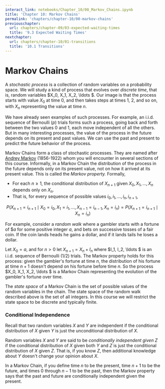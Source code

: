 ```yaml
---
interact_link: notebooks/Chapter_10/00_Markov_Chains.ipynb
title: 'Chapter 10: Markov Chains'
permalink: 'chapters/chapter-10/00-markov-chains'
previouschapter:
  url: chapters/chapter-09/03-expected-waiting-times
  title: '9.3 Expected Waiting Times'
nextchapter:
  url: chapters/chapter-10/01-transitions
  title: '10.1 Transitions'
---
```


# Markov Chains #

A *stochastic process* is a collection of random variables on a probability space. We will study a kind of process that evolves over *discrete time*, that is, random variables $X_0, X_1, X_2, \ldots $. Our image is that the process starts with value $X_0$ at time 0, and then takes steps at times 1, 2, and so on, with $X_n$ representing the value at time $n$.

We have already seen examples of such processes. For example, an i.i.d. sequence of Bernoulli $(p)$ trials forms such a process, going back and forth between the two values 0 and 1, each move independent of all the others. But in many interesting processes, the value of the process in the future depends on its present and past values. We can use the past and present to predict the future behavior of the process.

Markov Chains form a class of stochastic processes. They are named after  [Andrey Markov](https://en.wikipedia.org/wiki/Andrey_Markov) (1856-1922) whom you will encounter in several sections of this course. Informally, in a Markov Chain the distribution of the process in the future depends only on its present value, not on how it arrived at its present value. This is called the *Markov property.* Formally,

- For each $n \ge 1$, the conditional distribution of $X_{n+1}$ given $X_0, X_1, \ldots , X_n$ depends only on $X_n$.
- That is, for every sequence of possible values $i_0, i_1, \ldots, i_n, i_{n+1}$,

$$ P(X_{n+1} = i_{n+1} \mid X_0 = i_0, X_1 = i_1 , \ldots, X_{n-1} = i_{n-1}, X_n = i_n) = P(X_{n+1} = i_{n+1} \mid X_n = i_n) $$

For example, consider a *random walk* where a gambler starts with a fortune of $\$a$ for some positive integer $a$, and bets on successive tosses of a fair coin. If the coin lands heads he gains a dollar, and if it lands tails he loses a dollar. 

Let $X_{0} = a$, and for $n > 0$ let $X_{n+1} = X_n + I_n$ where $I_1, I_2, \ldots $ is an i.i.d. sequence of Bernoulli $(1/2)$ trials. The Markov property holds for this process: given the gambler's fortune at time $n$, the distribution of his fortune at time $n+1$ doesn't depend on his fortune before time $n$. So the process $X_0, X_1, X_2, \ldots $ is a Markov Chain representing the evolution of the gambler's fortune over time. 

The *state space* of a Markov Chain is the set of possible values of the random variables in the chain. The state space of the random walk described above is the set of all integers. In this course we will restrict the state space to be discrete and typically finite.

### Conditional Independence
Recall that two random variables $X$ and $Y$ are independent if the conditional distribution of $X$ given $Y$ is just the unconditional distribution of $X$.

Random variables $X$ and $Y$ are said to be *conditionally independent given $Z$* if the conditional distribution of $X$ given both $Y$ and $Z$ is just the conditional distribution of $X$ given $Z$. That is, if you know $Z$, then additional knowledge about $Y$ doesn't change your opinion about $X$.

In a Markov Chain, if you define time $n$ to be the present, time $n+1$ to be the future, and times $0$ through $n-1$ to be the past, then the Markov property says that the past and future are conditionally independent given the present.
